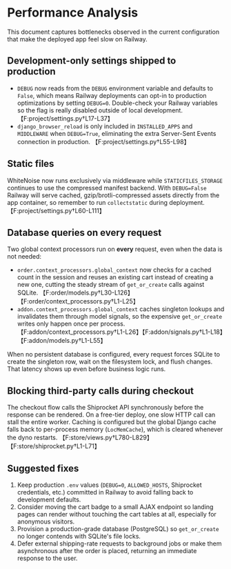# Performance Analysis

This document captures bottlenecks observed in the current configuration that make the deployed app feel slow on Railway.

## Development-only settings shipped to production

* `DEBUG` now reads from the `DEBUG` environment variable and defaults to `False`, which means Railway deployments can opt-in to production optimizations by setting `DEBUG=0`. Double-check your Railway variables so the flag is really disabled outside of local development. 【F:project/settings.py†L17-L37】
* `django_browser_reload` is only included in `INSTALLED_APPS` and `MIDDLEWARE` when `DEBUG=True`, eliminating the extra Server-Sent Events connection in production. 【F:project/settings.py†L55-L98】

## Static files

WhiteNoise now runs exclusively via middleware while `STATICFILES_STORAGE` continues to use the compressed manifest backend. With `DEBUG=False` Railway will serve cached, gzip/brotli-compressed assets directly from the app container, so remember to run `collectstatic` during deployment. 【F:project/settings.py†L60-L111】

## Database queries on every request

Two global context processors run on **every** request, even when the data is not needed:

* `order.context_processors.global_context` now checks for a cached count in the session and reuses an existing cart instead of creating a new one, cutting the steady stream of `get_or_create` calls against SQLite. 【F:order/models.py†L30-L126】【F:order/context_processors.py†L1-L25】
* `addon.context_processors.global_context` caches singleton lookups and invalidates them through model signals, so the expensive `get_or_create` writes only happen once per process. 【F:addon/context_processors.py†L1-L26】【F:addon/signals.py†L1-L18】【F:addon/models.py†L1-L55】

When no persistent database is configured, every request forces SQLite to create the singleton row, wait on the filesystem lock, and flush changes. That latency shows up even before business logic runs.

## Blocking third-party calls during checkout

The checkout flow calls the Shiprocket API synchronously before the response can be rendered. On a free-tier deploy, one slow HTTP call can stall the entire worker. Caching is configured but the global Django cache falls back to per-process memory (`LocMemCache`), which is cleared whenever the dyno restarts. 【F:store/views.py†L780-L829】【F:store/shiprocket.py†L1-L71】

## Suggested fixes

1. Keep production `.env` values (`DEBUG=0`, `ALLOWED_HOSTS`, Shiprocket credentials, etc.) committed in Railway to avoid falling back to development defaults.
2. Consider moving the cart badge to a small AJAX endpoint so landing pages can render without touching the cart tables at all, especially for anonymous visitors.
3. Provision a production-grade database (PostgreSQL) so `get_or_create` no longer contends with SQLite's file locks.
4. Defer external shipping-rate requests to background jobs or make them asynchronous after the order is placed, returning an immediate response to the user.
